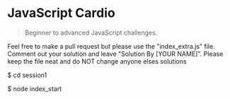 # JavaScript Cardio

> Beginner to advanced JavaScript challenges.

Feel free to make a pull request but please use the "index_extra.js" file. Comment out your solution and leave "Solution By [YOUR NAME]". Please keep the file neat and do NOT change anyone elses solutions

$ cd session1

$ node index_start
